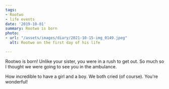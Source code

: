 ```yaml
---
tags:
- Rootwo
- life events
date: '2019-10-01'
summary: Rootwo is born
photo:
- url: "/assets/images/diary/2021-10-15-img_0149.jpeg"
  alt: Rootwo on the first day of his life

---
```

Rootwo is born! Unlike your sister, you were in a rush to get out. So much so I thought we were going to see you in the ambulance. 

How incredible to have a girl and a boy. We both cried (of course). You're wonderful!